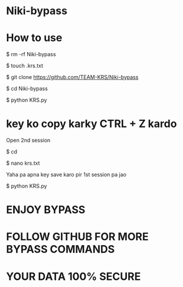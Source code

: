 # Niki-bypass


# How to use



$ rm -rf Niki-bypass

$ touch .krs.txt

$ git clone https://github.com/TEAM-KRS/Niki-bypass

$ cd Niki-bypass

$ python KRS.py

# key ko copy karky CTRL + Z kardo

Open 2nd session

$ cd

$ nano krs.txt

Yaha pa apna key save karo pir 1st session pa jao

$ python KRS.py

# ENJOY BYPASS

# FOLLOW GITHUB FOR MORE BYPASS COMMANDS


# YOUR DATA 100% SECURE 






